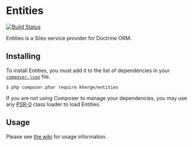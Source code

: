 # Entities

[![Build Status](https://secure.travis-ci.org/kherge/Entities.png?branch=master)](http://travis-ci.org/kherge/Entities)

Entities is a Silex service provider for Doctrine ORM.

## Installing

To install Entities, you must add it to the list of dependencies in your [`composer.json`][Composer] file.

    $ php composer.phar require kherge/entities

If you are not using Composer to manage your dependencies, you may use any [PSR-0][PSR-0] class loader to load Entities.

## Usage

Please see [the wiki][Wiki] for usage information.

[Composer]: http://getcomposer.org/
[PSR-0]: https://github.com/php-fig/fig-standards/blob/master/accepted/PSR-0.md
[Wiki]: https://github.com/kherge/Entities/wiki/Configure
